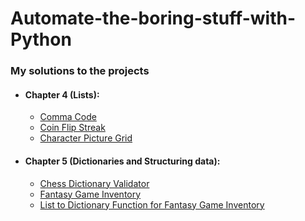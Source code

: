 # Automate-the-boring-stuff-with-Python

### My solutions to the projects

* #### Chapter 4 (Lists):
  - [Comma Code](https://github.com/ShadeVI/Automate-the-boring-stuff-with-Python/blob/main/Chapter-4/comma_code.py)
  - [Coin Flip Streak](https://github.com/ShadeVI/Automate-the-boring-stuff-with-Python/blob/main/Chapter-4/coin_flip_streaks.py)
  - [Character Picture Grid](https://github.com/ShadeVI/Automate-the-boring-stuff-with-Python/blob/main/Chapter-4/character_picture_grid.py)

* #### Chapter 5 (Dictionaries and Structuring data):
  - [Chess Dictionary Validator](https://github.com/ShadeVI/Automate-the-boring-stuff-with-Python/blob/main/Chapter-5/chess_dictionary_validator.py)
  - [Fantasy Game Inventory](https://github.com/ShadeVI/Automate-the-boring-stuff-with-Python/blob/main/Chapter-5/fantasy_game_inventory.py)
  - [List to Dictionary Function for Fantasy Game Inventory](https://github.com/ShadeVI/Automate-the-boring-stuff-with-Python/blob/main/Chapter-5/list_to_dictionary_function_for_fantasy_game_inventory.py)